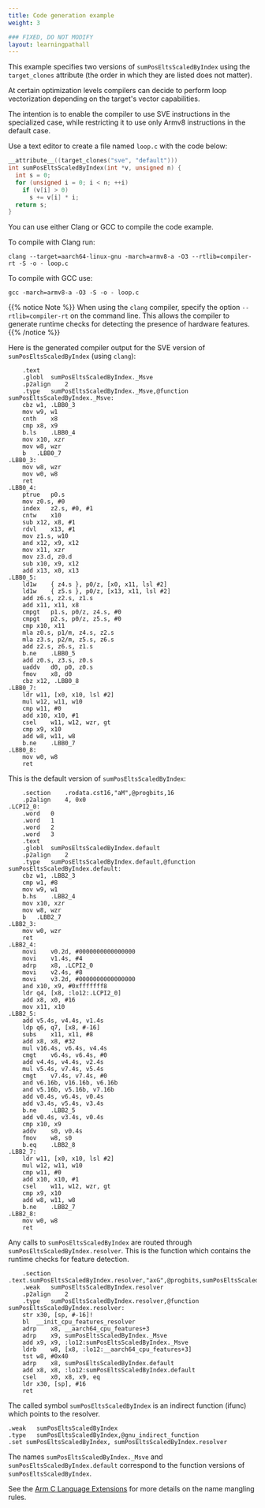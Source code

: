 ```yaml
---
title: Code generation example
weight: 3

### FIXED, DO NOT MODIFY
layout: learningpathall
---
```


This example specifies two versions of `sumPosEltsScaledByIndex` using the `target_clones` attribute (the order in which they are listed does not matter). 

At certain optimization levels compilers can decide to perform loop vectorization depending on the target's vector capabilities. 

The intention is to enable the compiler to use SVE instructions in the specialized case, while restricting it to use only Armv8 instructions in the default case.

Use a text editor to create a file named `loop.c` with the code below:

```c
__attribute__((target_clones("sve", "default")))
int sumPosEltsScaledByIndex(int *v, unsigned n) {
  int s = 0;
  for (unsigned i = 0; i < n; ++i)
    if (v[i] > 0)
      s += v[i] * i;
  return s;
}
```

You can use either Clang or GCC to compile the code example.

To compile with Clang run:

```console
clang --target=aarch64-linux-gnu -march=armv8-a -O3 --rtlib=compiler-rt -S -o - loop.c
```

To compile with GCC use:

```console
gcc -march=armv8-a -O3 -S -o - loop.c
```

{{% notice Note %}}
When using the `clang` compiler, specify the option `--rtlib=compiler-rt` on the command line. This allows the compiler to generate runtime checks for detecting the presence of hardware features.
{{% /notice %}}

Here is the generated compiler output for the SVE version of `sumPosEltsScaledByIndex` (using `clang`):

```output
	.text
	.globl	sumPosEltsScaledByIndex._Msve
	.p2align	2
	.type	sumPosEltsScaledByIndex._Msve,@function
sumPosEltsScaledByIndex._Msve:
	cbz	w1, .LBB0_3
	mov	w9, w1
	cnth	x8
	cmp	x8, x9
	b.ls	.LBB0_4
	mov	x10, xzr
	mov	w8, wzr
	b	.LBB0_7
.LBB0_3:
	mov	w8, wzr
	mov	w0, w8
	ret
.LBB0_4:
	ptrue	p0.s
	mov	z0.s, #0
	index	z2.s, #0, #1
	cntw	x10
	sub	x12, x8, #1
	rdvl	x13, #1
	mov	z1.s, w10
	and	x12, x9, x12
	mov	x11, xzr
	mov	z3.d, z0.d
	sub	x10, x9, x12
	add	x13, x0, x13
.LBB0_5:
	ld1w	{ z4.s }, p0/z, [x0, x11, lsl #2]
	ld1w	{ z5.s }, p0/z, [x13, x11, lsl #2]
	add	z6.s, z2.s, z1.s
	add	x11, x11, x8
	cmpgt	p1.s, p0/z, z4.s, #0
	cmpgt	p2.s, p0/z, z5.s, #0
	cmp	x10, x11
	mla	z0.s, p1/m, z4.s, z2.s
	mla	z3.s, p2/m, z5.s, z6.s
	add	z2.s, z6.s, z1.s
	b.ne	.LBB0_5
	add	z0.s, z3.s, z0.s
	uaddv	d0, p0, z0.s
	fmov	x8, d0
	cbz	x12, .LBB0_8
.LBB0_7:
	ldr	w11, [x0, x10, lsl #2]
	mul	w12, w11, w10
	cmp	w11, #0
	add	x10, x10, #1
	csel	w11, w12, wzr, gt
	cmp	x9, x10
	add	w8, w11, w8
	b.ne	.LBB0_7
.LBB0_8:
	mov	w0, w8
	ret
```

This is the default version of `sumPosEltsScaledByIndex`:

```output
	.section	.rodata.cst16,"aM",@progbits,16
	.p2align	4, 0x0
.LCPI2_0:
	.word	0
	.word	1
	.word	2
	.word	3
	.text
	.globl	sumPosEltsScaledByIndex.default
	.p2align	2
	.type	sumPosEltsScaledByIndex.default,@function
sumPosEltsScaledByIndex.default:
	cbz	w1, .LBB2_3
	cmp	w1, #8
	mov	w9, w1
	b.hs	.LBB2_4
	mov	x10, xzr
	mov	w8, wzr
	b	.LBB2_7
.LBB2_3:
	mov	w0, wzr
	ret
.LBB2_4:
	movi	v0.2d, #0000000000000000
	movi	v1.4s, #4
	adrp	x8, .LCPI2_0
	movi	v2.4s, #8
	movi	v3.2d, #0000000000000000
	and	x10, x9, #0xfffffff8
	ldr	q4, [x8, :lo12:.LCPI2_0]
	add	x8, x0, #16
	mov	x11, x10
.LBB2_5:
	add	v5.4s, v4.4s, v1.4s
	ldp	q6, q7, [x8, #-16]
	subs	x11, x11, #8
	add	x8, x8, #32
	mul	v16.4s, v6.4s, v4.4s
	cmgt	v6.4s, v6.4s, #0
	add	v4.4s, v4.4s, v2.4s
	mul	v5.4s, v7.4s, v5.4s
	cmgt	v7.4s, v7.4s, #0
	and	v6.16b, v16.16b, v6.16b
	and	v5.16b, v5.16b, v7.16b
	add	v0.4s, v6.4s, v0.4s
	add	v3.4s, v5.4s, v3.4s
	b.ne	.LBB2_5
	add	v0.4s, v3.4s, v0.4s
	cmp	x10, x9
	addv	s0, v0.4s
	fmov	w8, s0
	b.eq	.LBB2_8
.LBB2_7:
	ldr	w11, [x0, x10, lsl #2]
	mul	w12, w11, w10
	cmp	w11, #0
	add	x10, x10, #1
	csel	w11, w12, wzr, gt
	cmp	x9, x10
	add	w8, w11, w8
	b.ne	.LBB2_7
.LBB2_8:
	mov	w0, w8
	ret
```

Any calls to `sumPosEltsScaledByIndex` are routed through `sumPosEltsScaledByIndex.resolver`. This is the function which contains the runtime checks for feature detection. 

```output
	.section	.text.sumPosEltsScaledByIndex.resolver,"axG",@progbits,sumPosEltsScaledByIndex.resolver,comdat
	.weak	sumPosEltsScaledByIndex.resolver
	.p2align	2
	.type	sumPosEltsScaledByIndex.resolver,@function
sumPosEltsScaledByIndex.resolver:
	str	x30, [sp, #-16]!
	bl	__init_cpu_features_resolver
	adrp	x8, __aarch64_cpu_features+3
	adrp	x9, sumPosEltsScaledByIndex._Msve
	add	x9, x9, :lo12:sumPosEltsScaledByIndex._Msve
	ldrb	w8, [x8, :lo12:__aarch64_cpu_features+3]
	tst	w8, #0x40
	adrp	x8, sumPosEltsScaledByIndex.default
	add	x8, x8, :lo12:sumPosEltsScaledByIndex.default
	csel	x0, x8, x9, eq
	ldr	x30, [sp], #16
	ret
```

The called symbol `sumPosEltsScaledByIndex` is an indirect function (ifunc) which points to the resolver.

```output
.weak	sumPosEltsScaledByIndex
.type	sumPosEltsScaledByIndex,@gnu_indirect_function
.set sumPosEltsScaledByIndex, sumPosEltsScaledByIndex.resolver
```

The names `sumPosEltsScaledByIndex._Msve` and `sumPosEltsScaledByIndex.default` correspond to the function versions of `sumPosEltsScaledByIndex`. 

See the [Arm C Language Extensions](https://arm-software.github.io/acle/main/acle.html#name-mangling) for more details on the name mangling rules.
